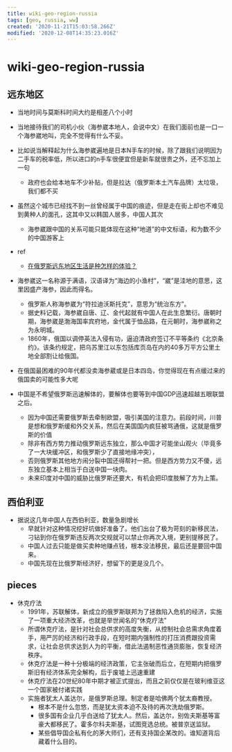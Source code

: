 ```yaml
---
title: wiki-geo-region-russia
tags: [geo, russia, ww]
created: '2020-11-21T15:03:58.266Z'
modified: '2020-12-08T14:35:23.016Z'
---
```


# wiki-geo-region-russia

## 远东地区

- 当地时间与莫斯科时间大约是相差八个小时
- 当地接待我们的司机小伙（海参崴本地人，会说中文）在我们面前也是一口一个海参崴地叫，完全不觉得有什么不妥。
- 比如说当解释起为什么海参崴遍地是日本N手车的时候，除了跟我们说明因为二手车的税率低，所以进口的n手车很便宜但是新车就很贵之外，还不忘加上一句
  - 政府也会给本地车不少补贴，但是拉达（俄罗斯本土汽车品牌）太垃圾，我们都不买
- 虽然这个城市已经找不到一丝曾经属于中国的痕迹，但是走在街上却也不难见到黄种人的面孔，这其中又以韩国人居多，中国人其次
  - 海参崴跟中国的关系可能只能体现在这种“地道”的中文标语，和为数不少的中国游客上

- ref
  - [在俄罗斯远东地区生活是种怎样的体验？](https://www.zhihu.com/question/27215452/answers/updated)

- 海参崴这一名称源于满语，汉语译为“海边的小渔村”，“崴”是洼地的意思，这里因盛产海参，因此而得名。
  - 俄罗斯人称海参崴为“符拉迪沃斯托克”，意思为“统治东方”。
  - 据史料记载，海参崴自唐、辽、金代起就有中国人在此生息繁衍。唐朝时期，海参崴是渤海国率宾府地，金代属于恤品路，在元朝时，海参崴称之为永明城。
  - 1860年，俄国以调停英法入侵有功，逼迫清政府签订不平等条约《北京条约》。该条约规定，把乌苏里江以东包括库页岛在内的40多万平方公里土地全部割让给俄国。
- 在俄国最困难的90年代都没卖海参葳或是日本四岛，你觉得现在有点缓过来的俄国卖的可能性多大呢
- 中国是不希望俄罗斯迅速解体的，要解体也要等到中国GDP迅速超越五眼联盟之后。
  - 因为中国还需要俄罗斯去牵制欧盟，吸引美国的注意力。前段时间，川普是想和俄罗斯缓和外交关系，然后在美国国内疯狂被骂通俄，这就是俄罗斯的价值
  - 除非有西方势力推动俄罗斯远东独立，那么中国才可能坐山观火（毕竟多了一大块缓冲区，和俄罗斯少了直接地缘冲突），
  - 否则俄罗斯其他地方闹分裂中国还得帮衬一把。但是西方势力又不傻，远东独立基本上相当于白送中国一块肉。
  - 未来印度对中国的威胁比俄罗斯还要大，有机会把印度肢解了方为上策。

## 西伯利亚

- 据说这几年中国人在西伯利亚，数量急剧增长
  - 早就针对这种情况挖好坑做好准备了。他们出台了极为苛刻的新移民法，刁钻到你在俄罗斯违反两次交规就可以禁止你再次入境，更别提移民了。
  - 中国人过去只能是做买卖种地赚点钱，根本没法移民，最后还是要回中国来。
  - 中国先现在比俄罗斯经济好，想留下的更是没几个。

## pieces

- 休克疗法
  - 1991年，苏联解体，新成立的俄罗斯联邦为了拯救陷入危机的经济，实施了一项重大经济改革，也就是举世闻名的“休克疗法”
  - 所谓休克疗法，是针对社会总供求的高度失衡，从控制社会总需求角度着手，用严厉的经济和行政手段，在短时期内强制性的打压消费跟投资需求，让社会总供求达到人为的平衡，借此法遏制恶性通货膨胀，恢复经济秩序。
  - 休克疗法是一种十分极端的经济政策，它主张破而后立，在短期内把俄罗斯旧有经济体系完全解构，后于废墟上迅速重建
  - 休克疗法在20世纪80年中期才被正式提出，而且之前仅仅是在玻利维亚这一个国家被付诸实践
  - 实施者犹太人盖达尔，是俄罗斯总理。制定者是哈佛两个犹太裔教授。
    - 根本不是什么忽悠，而是犹太资本迫不及待的再次洗劫俄罗斯。
    - 很多国有企业几乎白送给了犹太人。然后，盖达尔，别佐夫斯基等富豪大都移民了。霍多尔科夫斯基，试图竞选总统。被普京送监狱。
    - 某些倡导国企私有化的茅大师们，还有支持国企某改的。谁知道背后藏着什么目的。
